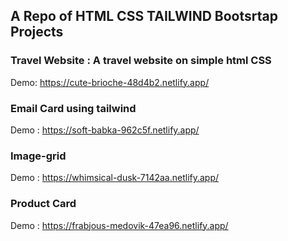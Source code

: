 ## A Repo of HTML CSS TAILWIND Bootsrtap Projects

### Travel Website : A travel website on simple html CSS

Demo: https://cute-brioche-48d4b2.netlify.app/

### Email Card using tailwind

Demo : https://soft-babka-962c5f.netlify.app/   


### Image-grid 
Demo : https://whimsical-dusk-7142aa.netlify.app/    

### Product Card   
Demo : https://frabjous-medovik-47ea96.netlify.app/  




